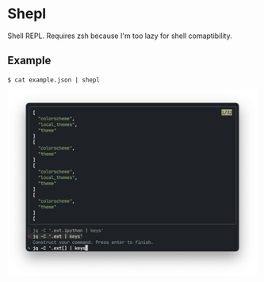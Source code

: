 # Shepl

Shell REPL. Requires zsh because I'm too lazy for shell comaptibility.

## Example

```
$ cat example.json | shepl
```

![shepl example](https://github.com/ianruh/shepl/blob/main/example.png?raw=true)
